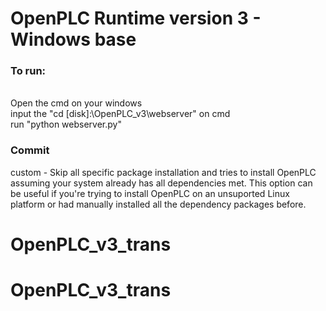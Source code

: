 # OpenPLC Runtime version 3 - Windows base
### To run:  

<br/>
Open the cmd on your windows  
<br/>
input the "cd [disk]:\OpenPLC_v3\webserver" on cmd  
<br/>
run "python webserver.py"
<br/>

### Commit
custom - Skip all specific package installation and tries to install OpenPLC assuming your system already has all dependencies met. This option can be useful if you're trying to install OpenPLC on an unsuported Linux platform or had manually installed all the dependency packages before.

# OpenPLC_v3_trans
# OpenPLC_v3_trans
